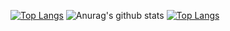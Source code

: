 [![Top Langs](https://github-readme-stats.vercel.app/api/top-langs/?username=eeikee&show_icons=true&theme=cobalt)](https://github.com/anuraghazra/github-readme-stats)
![Anurag's github stats](https://github-readme-stats.vercel.app/api?username=eeikee&show_icons=true&theme=cobalt)
[![Top Langs](https://github-readme-stats.vercel.app/api/top-langs/?username=anuraghazra&layout=compact)](https://github.com/anuraghazra/github-readme-stats)
